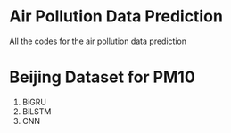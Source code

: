 # Air Pollution Data Prediction
 All the codes for the air pollution data prediction

 # Beijing Dataset for PM10

 1. BiGRU
 2. BiLSTM
 3. CNN
 